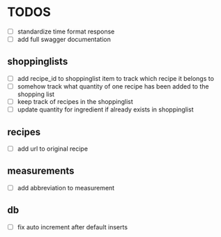 # TODOS

- [ ] standardize time format response
- [ ] add full swagger documentation

## shoppinglists
- [ ] add recipe_id to shoppinglist item to track which recipe it belongs to
- [ ] somehow track what quantity of one recipe has been added to the shopping list
- [ ] keep track of recipes in the shoppinglist 
- [ ] update quantity for ingredient if already exists in shoppinglist

## recipes
- [ ] add url to original recipe

## measurements
- [ ] add abbreviation to measurement

## db
- [ ] fix auto increment after default inserts
